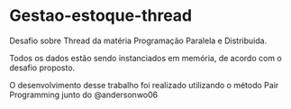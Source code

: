 # Gestao-estoque-thread
Desafio sobre Thread da matéria Programação Paralela e Distribuida.

Todos os dados estão sendo instanciados em memória, de acordo com o desafio proposto. 

O desenvolvimento desse trabalho foi realizado utilizando o método Pair Programming junto do @andersonwo06
